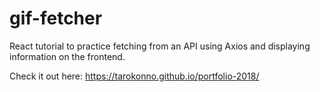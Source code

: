 # gif-fetcher

React tutorial to practice fetching from an API using Axios and displaying information on the frontend.

Check it out here:
https://tarokonno.github.io/portfolio-2018/
